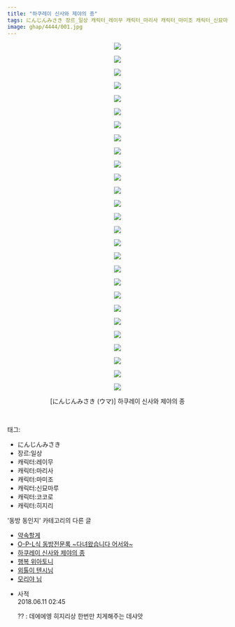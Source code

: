 ```yaml
---
title: "하쿠레이 신사와 제야의 종"
tags: にんじんみさき 장르_일상 캐릭터_레이무 캐릭터_마리사 캐릭터_마미조 캐릭터_신묘마루 캐릭터_코코로 캐릭터_히지리 ウマ 동방_동인지
image: ghap/4444/001.jpg
---
```

<div class="article">
<p style="text-align: center; clear: none; float: none;"><img src="{{ site.nasurl }}/ghap/4444/001.jpg"/></p>
<p style="text-align: center; clear: none; float: none;"><img src="{{ site.nasurl }}/ghap/4444/002.jpg"/></p>
<p style="text-align: center; clear: none; float: none;"><img src="{{ site.nasurl }}/ghap/4444/003.jpg"/></p>
<p style="text-align: center; clear: none; float: none;"><img src="{{ site.nasurl }}/ghap/4444/004.jpg"/></p>
<p style="text-align: center; clear: none; float: none;"><img src="{{ site.nasurl }}/ghap/4444/005.jpg"/></p>
<p style="text-align: center; clear: none; float: none;"><img src="{{ site.nasurl }}/ghap/4444/006.jpg"/></p>
<p style="text-align: center; clear: none; float: none;"><img src="{{ site.nasurl }}/ghap/4444/007.jpg"/></p>
<p style="text-align: center; clear: none; float: none;"><img src="{{ site.nasurl }}/ghap/4444/008.jpg"/></p>
<p style="text-align: center; clear: none; float: none;"><img src="{{ site.nasurl }}/ghap/4444/009.jpg"/></p>
<p style="text-align: center; clear: none; float: none;"><img src="{{ site.nasurl }}/ghap/4444/010.jpg"/></p>
<p style="text-align: center; clear: none; float: none;"><img src="{{ site.nasurl }}/ghap/4444/011.jpg"/></p>
<p style="text-align: center; clear: none; float: none;"><img src="{{ site.nasurl }}/ghap/4444/012.jpg"/></p>
<p style="text-align: center; clear: none; float: none;"><img src="{{ site.nasurl }}/ghap/4444/013.jpg"/></p>
<p style="text-align: center; clear: none; float: none;"><img src="{{ site.nasurl }}/ghap/4444/014.jpg"/></p>
<p style="text-align: center; clear: none; float: none;"><img src="{{ site.nasurl }}/ghap/4444/015.jpg"/></p>
<p style="text-align: center; clear: none; float: none;"><img src="{{ site.nasurl }}/ghap/4444/016.jpg"/></p>
<p style="text-align: center; clear: none; float: none;"><img src="{{ site.nasurl }}/ghap/4444/017.jpg"/></p>
<p style="text-align: center; clear: none; float: none;"><img src="{{ site.nasurl }}/ghap/4444/018.jpg"/></p>
<p style="text-align: center; clear: none; float: none;"><img src="{{ site.nasurl }}/ghap/4444/019.jpg"/></p>
<p style="text-align: center; clear: none; float: none;"><img src="{{ site.nasurl }}/ghap/4444/020.jpg"/></p>
<p style="text-align: center; clear: none; float: none;"><img src="{{ site.nasurl }}/ghap/4444/021.jpg"/></p>
<p style="text-align: center; clear: none; float: none;"><img src="{{ site.nasurl }}/ghap/4444/022.jpg"/></p>
<p style="text-align: center; clear: none; float: none;"><img src="{{ site.nasurl }}/ghap/4444/023.jpg"/></p>
<p style="text-align: center; clear: none; float: none;"><img src="{{ site.nasurl }}/ghap/4444/024.jpg"/></p>
<p style="text-align: center; clear: none; float: none;"><img src="{{ site.nasurl }}/ghap/4444/025.jpg"/></p>
<p style="text-align: center; clear: none; float: none;"><img src="{{ site.nasurl }}/ghap/4444/026.jpg"/></p>
<p style="text-align: center; clear: none; float: none;"><img src="{{ site.nasurl }}/ghap/4444/027.jpg"/></p>
<p style="text-align: center; clear: none; float: none;">[にんじんみさき (ウマ)] 하쿠레이 신사와 제야의 종</p>
<p><br/></p>
</div><div class="tagTrail">
<p>태그: </p>
<ul>
<li>にんじんみさき</li>
<li>장르:일상</li>
<li>캐릭터:레이무</li>
<li>캐릭터:마리사</li>
<li>캐릭터:마미조</li>
<li>캐릭터:신묘마루</li>
<li>캐릭터:코코로</li>
<li>캐릭터:히지리</li>
</ul>
</div><div class="another">
<p>'동방 동인지' 카테고리의 다른 글</p>
<ul>
<li><a href="/2018-06-11-ghap_4446">약속할게</a></li>
<li><a href="/2018-06-11-ghap_4445">O-P-L식 동방전문록 ~다녀왔습니다 어서와~</a></li>
<li><a href="/2018-06-11-ghap_4444">하쿠레이 신사와 제야의 종</a></li>
<li><a href="/2018-06-11-ghap_4443">행복 위아토니</a></li>
<li><a href="/2018-06-11-ghap_4442">외톨이 텐시님</a></li>
<li><a href="/2018-06-09-ghap_4397">모리야 님</a></li>
</ul>
</div><div class="cb_module cb_fluid">
<div class="cb_wrt cb_profile">
<div class="comment">
<ul>
<li class="cb_thumb_off" id="comment15269134">
<div class="cb_comment_area">
<div class="cb_info_area">
<div class="cb_section">
<span class="cb_nick_name">사적</span>
</div>
<div class="cb_section">
<span class="cb_date">2018.06.11 02:45 </span>
</div>
</div>
<div class="cb_dsc_comment">
<p class="cb_dsc">
											?? : 데에에엥 히지리상 한번만 치게해주는 데샤앗
										</p>
</div>
</div></li>
</ul>
</div>
</div><!-- commentList close -->
</div>